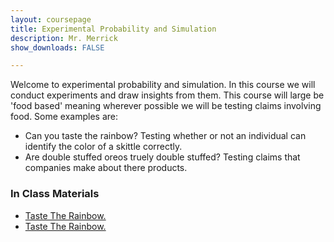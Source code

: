 ```yaml
---
layout: coursepage
title: Experimental Probability and Simulation
description: Mr. Merrick 
show_downloads: FALSE

---
```


Welcome to experimental probability and simulation. In this course we will conduct experiments and draw insights from them. This course will large be 'food based' meaning wherever possible we will be testing claims involving food. Some examples are:

* Can you taste the rainbow? Testing whether or not an individual can identify the color of a skittle correctly. 
* Are double stuffed oreos truely double stuffed? Testing claims that companies make about there products. 


### In Class Materials
* <a href="https://merrickmath.github.io/MerrickMath.github.io-ExperimentalProbability/Activities/SkittlesIntro.pdf"> Taste The Rainbow. </a>
* <a href="https://merrickmath.github.io/MerrickMath.github.io-ExperimentalProbability/Activities/SkittleIntroSoln.pdf"> Taste The Rainbow. </a>




  




